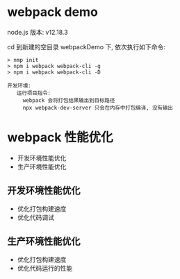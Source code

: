 # webpack demo
node.js 版本: v12.18.3

cd 到新建的空目录 webpackDemo 下, 依次执行如下命令:
```
> nmp init
> npm i webpack webpack-cli -g
> npm i webpack webpack-cli -D
```

```
开发环境:
   运行项目指令:
     webpack 会将打包结果输出到目标路径
     npx webpack-dev-server 只会在内存中打包编译, 没有输出
 ```

 # webpack 性能优化
 * 开发环境性能优化
 * 生产环境性能优化

 ## 开发环境性能优化
 * 优化打包构建速度
 * 优化代码调试

 ## 生产环境性能优化
 * 优化打包构建速度
 * 优化代码运行的性能
